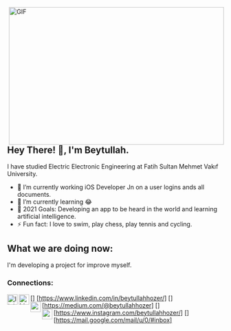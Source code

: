 <img align="right" alt="GIF" src="https://github.com/abhisheknaiidu/abhisheknaiidu/blob/master/code.gif?raw=true" width="500" height="320" />

## Hey There! 👋, I'm Beytullah.
  I have studied Electric Electronic Engineering at Fatih Sultan Mehmet Vakıf University.
- 🔭 I’m currently working iOS Developer Jn on a user logins ands all documents.
- 🌱 I’m currently learning 😂
- 🥅 2021 Goals: Developing an app to be heard in the world and learning artificial intelligence.
- ⚡  Fun fact: I love to swim, play chess, play tennis and cycling.
## What we are doing now:
I'm developing a project for improve myself.
<br />
### Connections:

[<img align="left" alt="linkedin | LinkedIn" width="24px" src="https://raw.githubusercontent.com/peterthehan/peterthehan/master/assets/linkedin.svg" />]
[https://www.linkedin.com/in/beytullahhozer/]
[<img align="left" alt="bionluk | Bionluk" width="24px" src="https://i0.wp.com/www.moramfi.com/wp-content/uploads/2020/06/unnamed-min-1.png?resize=344%2C344&ssl=1" />]
[https://medium.com/@beytullahhozer]
[<img align="left" height="24" width="24" src="https://cdn.jsdelivr.net/npm/simple-icons@v4/icons/instagram.svg" />]
[https://www.instagram.com/beytullahhozer/]
[<img align="left" height="24" width="24" src="https://cdn.jsdelivr.net/npm/simple-icons@v4/icons/gmail.svg" />]
[https://mail.google.com/mail/u/0/#inbox]

<br />

